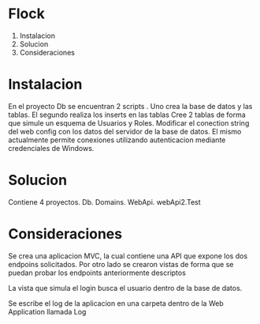 <h1>Flock</h1>
<ol>
<li>Instalacion</li>
<li>Solucion</li>
<li>Consideraciones</li>
</ol>
<h1>Instalacion</h1>
<p>En el proyecto Db se encuentran 2 scripts . Uno crea la base de datos y las tablas. El segundo realiza los inserts en las tablas
Cree 2 tablas de forma que  simule un esquema de Usuarios y Roles.
Modificar el conection string del web config con los datos del servidor de
la base de datos. El mismo actualmente permite conexiones utilizando autenticacion mediante credenciales de Windows.</p>
<h1>Solucion</h1>
<p>Contiene 4 proyectos. Db. Domains. WebApi. webApi2.Test</p>
<h1>Consideraciones</h1>
Se crea una aplicacion MVC, la cual contiene una API que expone los dos endpoins solicitados. Por otro lado se crearon vistas de forma que se puedan
probar los endpoints anteriormente descriptos</p>
<p>La vista que simula el login busca el usuario dentro de la base de datos.</p>
<p>Se escribe el log de la aplicacion en una carpeta dentro de la Web Application llamada Log</p>
